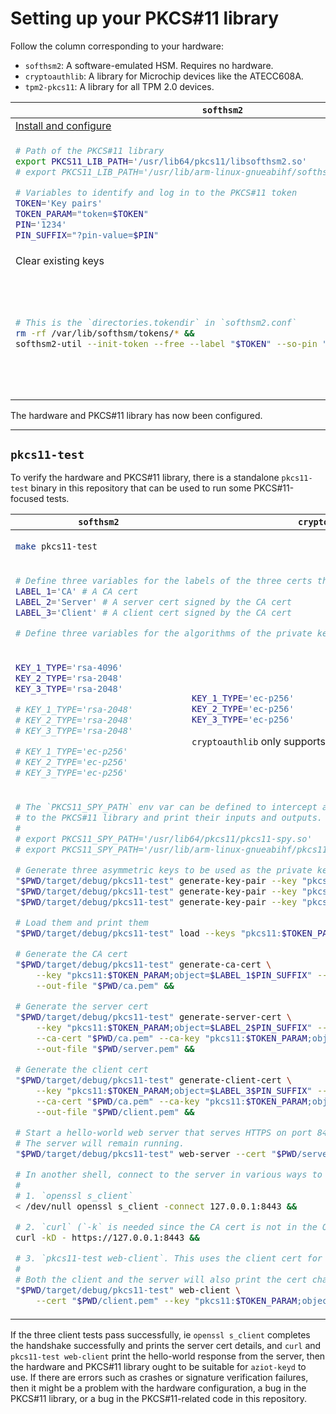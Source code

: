 # Setting up your PKCS#11 library

Follow the column corresponding to your hardware:

- `softhsm2`: A software-emulated HSM. Requires no hardware.
- `cryptoauthlib`: A library for Microchip devices like the ATECC608A.
- `tpm2-pkcs11`: A library for all TPM 2.0 devices.

<table>
<thead>
<tr>
<th><code>softhsm2</code></th>
<th><code>cryptoauthlib</code></th>
<th><code>tpm2-pkcs11</code></th>
</tr>
</thead>
<tbody>
<tr>
<td><a href="softhsm2.md">Install and configure</a></td>
<td><a href="cryptoauthlib.md">Install and configure</a></td>
<td><a href="tpm2-pkcs11.md">Install and configure</a></td>
</tr>
<tr>
<td>

```sh
# Path of the PKCS#11 library
export PKCS11_LIB_PATH='/usr/lib64/pkcs11/libsofthsm2.so'
# export PKCS11_LIB_PATH='/usr/lib/arm-linux-gnueabihf/softhsm/libsofthsm2.so'

# Variables to identify and log in to the PKCS#11 token
TOKEN='Key pairs'
TOKEN_PARAM="token=$TOKEN"
PIN='1234'
PIN_SUFFIX="?pin-value=$PIN"

```
</td>
<td>

```sh
# Path of the PKCS#11 library
export PKCS11_LIB_PATH='/usr/lib/libcryptoauth.so'

# Variables to identify and log in to the PKCS#11 token
TOKEN_PARAM='slot-id=0'
PIN_SUFFIX=''
```
</td>
<td>

```sh
# Path of the PKCS#11 library
export PKCS11_LIB_PATH='/usr/local/lib/libtpm2_pkcs11.so'

# Variables to identify and log in to the PKCS#11 token
TOKEN='Key pairs'
TOKEN_PARAM="token=$TOKEN"
PIN='1234'
PIN_SUFFIX="?pin-value=$PIN"
```
</td>
</tr>
<tr>
<td colspan="3">Clear existing keys</td>
</tr>
<tr>
<td>

```sh
# This is the `directories.tokendir` in `softhsm2.conf`
rm -rf /var/lib/softhsm/tokens/* &&
softhsm2-util --init-token --free --label "$TOKEN" --so-pin "so$PIN" --pin "$PIN"
```
</td>
<td>

```sh
# This is the directory specified by `filestore` in `cryptoauthlib.conf`,
# plus the metadata files for objects in PKCS#11 slot 0.
rm -f /var/lib/cryptoauthlib/0.*.conf
```
</td>
<td>

```sh
sudo tpm2_clear
# This is the directory tpm2-pkcs11 was configured to use.
rm -f /opt/tpm2-pkcs11/tpm2_pkcs11.sqlite3
(
    cd ~/src/tpm2-pkcs11/tools &&
    ./tpm2_ptool init --primary-auth '1234' --path /opt/tpm2-pkcs11/ &&
    ./tpm2_ptool addtoken \
        --sopin "so$PIN" --userpin "$PIN" \
        --label "$TOKEN" --pid '1' --path /opt/tpm2-pkcs11/
)
```
</td>
</tr>
</tbody>
</table>

The hardware and PKCS#11 library has now been configured.


---


## `pkcs11-test`

To verify the hardware and PKCS#11 library, there is a standalone `pkcs11-test` binary in this repository that can be used to run some PKCS#11-focused tests.

<table>
<thead>
<tr>
<th><code>softhsm2</code></th>
<th><code>cryptoauthlib</code></th>
<th><code>tpm2-pkcs11</code></th>
</tr>
</thead>
<tbody>
<tr>
<td colspan="3">

```sh
make pkcs11-test
```
</td>
</tr>
<tr>
<td colspan="3">

```sh
# Define three variables for the labels of the three certs that will be generated as part of the test.
LABEL_1='CA' # A CA cert
LABEL_2='Server' # A server cert signed by the CA cert
LABEL_3='Client' # A client cert signed by the CA cert

# Define three variables for the algorithms of the private keys of the certs. Valid values are `rsa-2048`, `rsa-4096` and `ec-p256`.
```
</td>
</tr>
<tr>
<td>

```sh
KEY_1_TYPE='rsa-4096'
KEY_2_TYPE='rsa-2048'
KEY_3_TYPE='rsa-2048'

# KEY_1_TYPE='rsa-2048'
# KEY_2_TYPE='rsa-2048'
# KEY_3_TYPE='rsa-2048'

# KEY_1_TYPE='ec-p256'
# KEY_2_TYPE='ec-p256'
# KEY_3_TYPE='ec-p256'
```
</td>
<td>

```sh
KEY_1_TYPE='ec-p256'
KEY_2_TYPE='ec-p256'
KEY_3_TYPE='ec-p256'
```

`cryptoauthlib` only supports `ec-p256` keys.
</td>
<td>

```sh
KEY_1_TYPE='rsa-2048'
KEY_2_TYPE='rsa-2048'
KEY_3_TYPE='rsa-2048'

# KEY_1_TYPE='ec-p256'
# KEY_2_TYPE='ec-p256'
# KEY_3_TYPE='ec-p256'
```

`tpm2-pkcs11` only supports `rsa-2048` and `ec-p256` keys.
</td>
</tr>
<tr>
<td colspan="3">

```sh
# The `PKCS11_SPY_PATH` env var can be defined to intercept all PKCS#11 API calls
# to the PKCS#11 library and print their inputs and outputs.
#
# export PKCS11_SPY_PATH='/usr/lib64/pkcs11/pkcs11-spy.so'
# export PKCS11_SPY_PATH='/usr/lib/arm-linux-gnueabihf/pkcs11/pkcs11-spy.so'

# Generate three asymmetric keys to be used as the private keys for the three certs
"$PWD/target/debug/pkcs11-test" generate-key-pair --key "pkcs11:$TOKEN_PARAM;object=$LABEL_1$PIN_SUFFIX" --type "$KEY_1_TYPE" &&
"$PWD/target/debug/pkcs11-test" generate-key-pair --key "pkcs11:$TOKEN_PARAM;object=$LABEL_2$PIN_SUFFIX" --type "$KEY_2_TYPE" &&
"$PWD/target/debug/pkcs11-test" generate-key-pair --key "pkcs11:$TOKEN_PARAM;object=$LABEL_3$PIN_SUFFIX" --type "$KEY_3_TYPE" &&

# Load them and print them
"$PWD/target/debug/pkcs11-test" load --keys "pkcs11:$TOKEN_PARAM;object=$LABEL_1" "pkcs11:$TOKEN_PARAM;object=$LABEL_2" "pkcs11:$TOKEN_PARAM;object=$LABEL_3" &&

# Generate the CA cert
"$PWD/target/debug/pkcs11-test" generate-ca-cert \
    --key "pkcs11:$TOKEN_PARAM;object=$LABEL_1$PIN_SUFFIX" --subject 'CA Inc' \
    --out-file "$PWD/ca.pem" &&

# Generate the server cert
"$PWD/target/debug/pkcs11-test" generate-server-cert \
    --key "pkcs11:$TOKEN_PARAM;object=$LABEL_2$PIN_SUFFIX" --subject 'Server LLC' \
    --ca-cert "$PWD/ca.pem" --ca-key "pkcs11:$TOKEN_PARAM;object=$LABEL_1$PIN_SUFFIX" \
    --out-file "$PWD/server.pem" &&

# Generate the client cert
"$PWD/target/debug/pkcs11-test" generate-client-cert \
    --key "pkcs11:$TOKEN_PARAM;object=$LABEL_3$PIN_SUFFIX" --subject 'Client GmbH' \
    --ca-cert "$PWD/ca.pem" --ca-key "pkcs11:$TOKEN_PARAM;object=$LABEL_1$PIN_SUFFIX" \
    --out-file "$PWD/client.pem" &&

# Start a hello-world web server that serves HTTPS on port 8443 using the server cert.
# The server will remain running.
"$PWD/target/debug/pkcs11-test" web-server --cert "$PWD/server.pem" --key "pkcs11:$TOKEN_PARAM;object=$LABEL_2$PIN_SUFFIX"

# In another shell, connect to the server in various ways to verify that TLS works.
#
# 1. `openssl s_client`
< /dev/null openssl s_client -connect 127.0.0.1:8443 &&

# 2. `curl` (`-k` is needed since the CA cert is not in the OS trusted roots.) This should receive an HTTP 200 response with the body "Hello, world!"
curl -kD - https://127.0.0.1:8443 &&

# 3. `pkcs11-test web-client`. This uses the client cert for TLS client authentication. It should receive an HTTP 200 response with the body "Hello, world!"
#
# Both the client and the server will also print the cert chain of the other, and assert that the other's cert is signed by the CA cert.
"$PWD/target/debug/pkcs11-test" web-client \
    --cert "$PWD/client.pem" --key "pkcs11:$TOKEN_PARAM;object=$LABEL_3$PIN_SUFFIX"
```
</td>
</tr>
</tbody>
</table>

If the three client tests pass successfully, ie `openssl s_client` completes the handshake successfully and prints the server cert details, and `curl` and `pkcs11-test web-client` print the hello-world response from the server, then the hardware and PKCS#11 library ought to be suitable for `aziot-keyd` to use. If there are errors such as crashes or signature verification failures, then it might be a problem with the hardware configuration, a bug in the PKCS#11 library, or a bug in the PKCS#11-related code in this repository.
